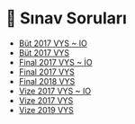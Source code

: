 # 📃 Sınav Soruları

<!--YPackage.YGitbookIntegration-tarafından-otomatik-oluşturulmuştur-->

- [Büt 2017 VYS ~ IO](B%C3%BCt%202017%20VYS%20~%20IO.pdf)
- [Büt 2017 VYS](B%C3%BCt%202017%20VYS.pdf)
- [Final 2017 VYS ~ İO](Final%202017%20VYS%20~%20%C4%B0O.pdf)
- [Final 2017 VYS](Final%202017%20VYS.pdf)
- [Final 2018 VYS](Final%202018%20VYS.pdf)
- [Vize 2017 VYS ~ IO](Vize%202017%20VYS%20~%20IO.pdf)
- [Vize 2017 VYS](Vize%202017%20VYS.pdf)
- [Vize 2019 VYS](Vize%202019%20VYS.pdf)

<!--YPackage.YGitbookIntegration-tarafından-otomatik-oluşturulmuştur-->
